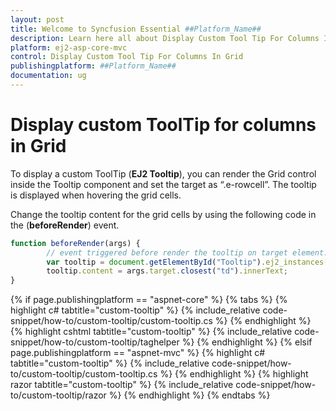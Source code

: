 ```yaml
---
layout: post
title: Welcome to Syncfusion Essential ##Platform_Name##
description: Learn here all about Display Custom Tool Tip For Columns In Grid of Syncfusion Essential ##Platform_Name## widgets based on HTML5 and jQuery.
platform: ej2-asp-core-mvc
control: Display Custom Tool Tip For Columns In Grid
publishingplatform: ##Platform_Name##
documentation: ug
---
```



# Display custom ToolTip for columns in Grid

To display a custom ToolTip (**EJ2 Tooltip**), you can render the Grid control inside the Tooltip component and set the target as “.e-rowcell”. The tooltip is displayed when hovering the grid cells.

Change the tooltip content for the grid cells by using the following code in the  (**beforeRender**) event.

```typescript
function beforeRender(args) {
        // event triggered before render the tooltip on target element.
        var tooltip = document.getElementById("Tooltip").ej2_instances[0]
        tooltip.content = args.target.closest("td").innerText;
}

```

{% if page.publishingplatform == "aspnet-core" %}
{% tabs %}
{% highlight c# tabtitle="custom-tooltip" %}
{% include_relative code-snippet/how-to/custom-tooltip/custom-tooltip.cs %}
{% endhighlight %}
{% highlight cshtml tabtitle="custom-tooltip" %}
{% include_relative code-snippet/how-to/custom-tooltip/taghelper %}
{% endhighlight %}
{% elsif page.publishingplatform == "aspnet-mvc" %}
{% highlight c# tabtitle="custom-tooltip" %}
{% include_relative code-snippet/how-to/custom-tooltip/custom-tooltip.cs %}
{% endhighlight %}
{% highlight razor tabtitle="custom-tooltip" %}
{% include_relative code-snippet/how-to/custom-tooltip/razor %}
{% endhighlight %}
{% endtabs %}


